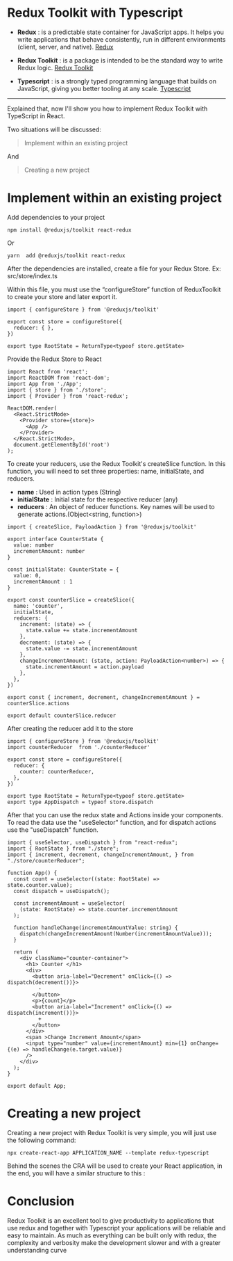 # Redux Toolkit with Typescript

 * **Redux** :  is a predictable state container for JavaScript apps. It helps you write applications that behave consistently, run in different environments (client, server, and native). [Redux](https://redux.js.org/)

* **Redux Toolkit** : is a package is intended to be the standard way to write Redux logic. [Redux Toolkit](https://redux-toolkit.js.org/)

* **Typescript** : is a strongly typed programming language that builds on JavaScript, giving you better tooling at any scale. [Typescript](https://www.typescriptlang.org/)

<hr />

Explained that, now I'll show you how to implement Redux Toolkit with TypeScript in React.


Two situations will be discussed:

> Implement within an existing project

And 

> Creating a new project

# Implement within an existing project

Add dependencies to your project

` npm install @reduxjs/toolkit react-redux `

Or

` yarn  add @reduxjs/toolkit react-redux `


After the dependencies are installed, create a file for your Redux Store. Ex: src/store/index.ts

Within this file, you must use the “configureStore” function of ReduxToolkit to create your store and later export it.

```
import { configureStore } from '@reduxjs/toolkit'

export const store = configureStore({
  reducer: { },
})

export type RootState = ReturnType<typeof store.getState>
```

Provide the Redux Store to React


```
import React from 'react';
import ReactDOM from 'react-dom';
import App from './App';
import { store } from './store';
import { Provider } from 'react-redux';

ReactDOM.render(
  <React.StrictMode>
    <Provider store={store}>
      <App />
    </Provider>
  </React.StrictMode>,
  document.getElementById('root')
); 
```



To create your reducers, use the Redux Toolkit's createSlice function.
In this function, you will need to set three properties: name, initialState, and reducers.

 * **name** : Used in action types (String)
 * **initialState** : Initial state for the respective reducer (any)
 * **reducers** : An object of reducer functions. Key names will be used to generate actions.(Object<string, function>)

```
import { createSlice, PayloadAction } from '@reduxjs/toolkit'

export interface CounterState {
  value: number
  incrementAmount: number
}

const initialState: CounterState = {
  value: 0,
  incrementAmount : 1
}

export const counterSlice = createSlice({
  name: 'counter',
  initialState,
  reducers: {
    increment: (state) => {
      state.value += state.incrementAmount
    },
    decrement: (state) => {
      state.value -= state.incrementAmount
    },
    changeIncrementAmount: (state, action: PayloadAction<number>) => {
      state.incrementAmount = action.payload
    },
  },
})

export const { increment, decrement, changeIncrementAmount } = counterSlice.actions

export default counterSlice.reducer
```

After creating the reducer add it to the store

```
import { configureStore } from '@reduxjs/toolkit'
import counterReducer  from './counterReducer'

export const store = configureStore({
  reducer: {
    counter: counterReducer,
  },
})

export type RootState = ReturnType<typeof store.getState>
export type AppDispatch = typeof store.dispatch
```

After that you can use the redux state and Actions inside your components.
To read the data use the "useSelector" function, and for dispatch actions use the "useDispatch" function.

```
import { useSelector, useDispatch } from "react-redux";
import { RootState } from "./store";
import { increment, decrement, changeIncrementAmount, } from "./store/counterReducer";

function App() {
  const count = useSelector((state: RootState) => state.counter.value);
  const dispatch = useDispatch();

  const incrementAmount = useSelector(
    (state: RootState) => state.counter.incrementAmount
  );

  function handleChange(incrementAmountValue: string) {
    dispatch(changeIncrementAmount(Number(incrementAmountValue)));
  }

  return (
    <div className="counter-container">
      <h1> Counter </h1>
      <div>
        <button aria-label="Decrement" onClick={() => dispatch(decrement())}>
          -
        </button>
        <p>{count}</p>
        <button aria-label="Increment" onClick={() => dispatch(increment())}>
          +
        </button>
      </div>
      <span >Change Increment Amount</span>
      <input type="number" value={incrementAmount} min={1} onChange={(e) => handleChange(e.target.value)}
      />
    </div>
  );
}

export default App;
```

# Creating a new project

Creating a new project with Redux Toolkit is very simple, you will just use the following command:

` npx create-react-app APPLICATION_NAME --template redux-typescript `

Behind the scenes the CRA will be used to create your React application, in the end, you will have a similar structure to this :


# Conclusion

Redux Toolkit is an excellent tool to give productivity to applications that use redux and together with Typescript your applications will be reliable and easy to maintain.
As much as everything can be built only with redux, the complexity and verbosity make the development slower and with a greater understanding curve
